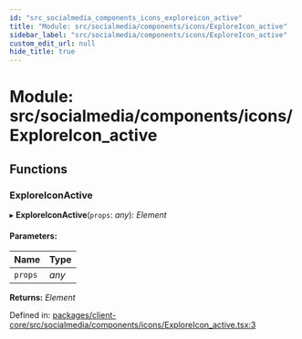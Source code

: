 ```yaml
---
id: "src_socialmedia_components_icons_exploreicon_active"
title: "Module: src/socialmedia/components/icons/ExploreIcon_active"
sidebar_label: "src/socialmedia/components/icons/ExploreIcon_active"
custom_edit_url: null
hide_title: true
---
```


# Module: src/socialmedia/components/icons/ExploreIcon\_active

## Functions

### ExploreIconActive

▸ **ExploreIconActive**(`props`: *any*): *Element*

#### Parameters:

Name | Type |
:------ | :------ |
`props` | *any* |

**Returns:** *Element*

Defined in: [packages/client-core/src/socialmedia/components/icons/ExploreIcon_active.tsx:3](https://github.com/xr3ngine/xr3ngine/blob/673ad6a5f/packages/client-core/src/socialmedia/components/icons/ExploreIcon_active.tsx#L3)
